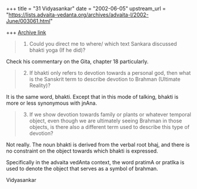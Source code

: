 +++
title = "31 Vidyasankar"
date = "2002-06-05"
upstream_url = "https://lists.advaita-vedanta.org/archives/advaita-l/2002-June/003061.html"

+++
[Archive link](https://lists.advaita-vedanta.org/archives/advaita-l/2002-June/003061.html)

>1)  Could you direct me to where/ which text Sankara discussed bhakti yoga
>(If he did)?

Check his commentary on the Gita, chapter 18 particularly.


>2)  If bhakti only refers to devotion towards a personal god, then what is
>the Sanskrit term to describe devotion to Brahman (Ultimate Reality)?

It is the same word, bhakti. Except that in this mode of talking, bhakti is
more or less synonymous with jnAna.


>3)  If we show devotion towards family or plants or whatever temporal
>object, even though we are ultimately seeing Brahman in those objects, is
>there also a different term used to describe this type of devotion?

Not really. The noun bhakti is derived from the verbal root bhaj, and there
is no constraint on the object towards which bhakti is expressed.

Specifically in the advaita vedAnta context, the word pratimA or pratIka is
used to denote the object that serves as a symbol of brahman.

Vidyasankar

